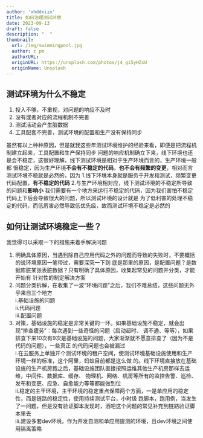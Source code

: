 ```yaml
---
author: 'xhddxiin'
title: 如何治理测试环境
date: 2023-09-13
draft: false
description: "  "
thumbnail:
  url: /img/swimmingpool.jpg
  author: z pm
  authorURL: 
  originURL: https://unsplash.com/photos/j4_gi5yHZxU
  originName: Unsplash
---
```

## 测试环境为什么不稳定
1. 投入不够，不重视，对问题的响应不及时
2. 没有或者对应的流程机制不完善
3. 测试活动会产生脏数据
4. 工具配套不完善，测试环境的配置和生产没有保持同步

虽然有以上种种原因，但是就我这些年测试环境维护的经验来看，即便是把流程机制建立起来，工具配置和生产保持同步
问题的响应机制确立下来，线下环境也还是会不稳定，这很好理解，线下测试环境是相对于生产环境而言的，生产环境一般都
很稳定，因为生产环境**不会有不稳定的代码**，**也不会有频繁的变更**，相对而言测试环境不稳就是必然的，因为
1.线下环境本身就是服务于开发和测试，频繁变更代码配置，**有不稳定的代码**
2.与生产环境相对应，线下测试环境的不稳定所导致的问题和**影响小**
我们需要有一个地方来运行不稳定的代码，因为我们害怕不稳定代码上下后会导致很大的问题，所以测试环境的设计就是
为了低利害的处理不稳定的代码，而低厉害必然导致低优先级，故而测试环境不稳定是必然的
## 如何让测试环境稳定一些？
我觉得可以采取一下的措施来着手解决问题
1. 明确具体原因，当遇到除自己应用代码之外的问题而导致的失败时，不要概括的说环境原因一笔带过，需要深究一下到
底是那里的原因，是配置问题？是数据库脏某张表脏数据？只有明确了具体原因，收集起常见的问题并分类，才能开始有
针对性的制定解决方案
2. 问题分类拆解，在收集了一波“环境问题”之后，我们不难总结，这些问题无外乎来自三个地方\
    i.基础设施的问题 \
    ii.代码问题 \
    iii.配置问题 
3. 对策，基础设施的稳定是非常关键的一环。如果基础设施不稳定，就会出现“排查疲劳”：每次遇到一些奇怪的问题（启动超时、
调不通、等等），如果排查下来10次有9次是基础设施的问题，大家渐渐就不愿意排查了（因为不是代码的问题），一些真正
的代码问题也会被漏过\
    i.在云服务上单独开个测试环境的租户空间，使测试环境基础设施使用和生产环境一样的标准，这个阿里，蚂蚁目前都是这么做
的。线下环境直接放在基础设施的生产机房跑之后，基础设施团队直接按照运维其他生产机房那样去运维，中间件、数据库、缓存、
物理机、网络、机房等所有的监控告警、巡检、发布和变更、应急、自愈能力等等都能做到位\
    ii.稳定的主干环境，主干环境的稳定重点保障两个方面，一是单应用的稳定性，而是链路的稳定性，使用持续测试平台，小时级
跑脚本，跑用例，当发生了一问题，但是没有验证脚本发现时，酒吧这个问题的常见补充到链路验证脚本里去\
    iii.建设多套dev环境，作为开发自测和单应用提测的环境，且dev环境之间使用隔离策略